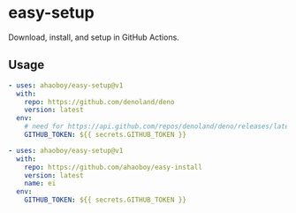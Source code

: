 # easy-setup

Download, install, and setup in GitHub Actions.

## Usage

```yaml
- uses: ahaoboy/easy-setup@v1
  with:
    repo: https://github.com/denoland/deno
    version: latest
  env:
    # need for https://api.github.com/repos/denoland/deno/releases/latest
    GITHUB_TOKEN: ${{ secrets.GITHUB_TOKEN }}
```


```yaml
- uses: ahaoboy/easy-setup@v1
  with:
    repo: https://github.com/ahaoboy/easy-install
    version: latest
    name: ei
  env:
    GITHUB_TOKEN: ${{ secrets.GITHUB_TOKEN }}
```